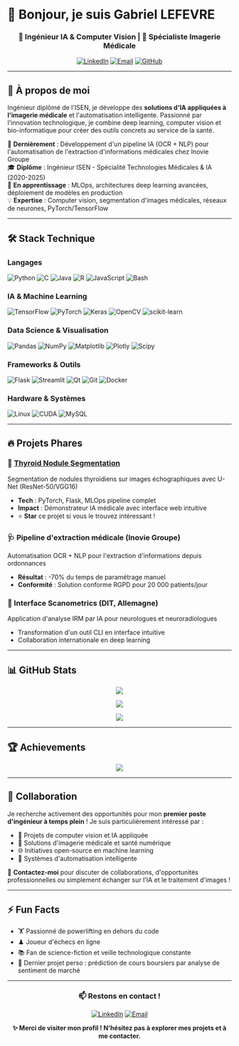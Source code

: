 # 👋 Bonjour, je suis Gabriel LEFEVRE

<div align="center">
  
### 🤖 Ingénieur IA & Computer Vision | 🏥 Spécialiste Imagerie Médicale

[![LinkedIn](https://img.shields.io/badge/LinkedIn-%230077B5.svg?logo=linkedin&logoColor=white)](https://linkedin.com/in/gabriel-lefevre-4a957a281) 
[![Email](https://img.shields.io/badge/Email-D14836?logo=gmail&logoColor=white)](mailto:gabriel.lefevre0@gmail.com)
[![GitHub](https://img.shields.io/github/followers/gabriel-lefevre?label=Follow&style=social)](https://github.com/gabriel-lefevre)

</div>

---

## 🚀 À propos de moi

Ingénieur diplômé de l'ISEN, je développe des **solutions d'IA appliquées à l'imagerie médicale** et l'automatisation intelligente. Passionné par l'innovation technologique, je combine deep learning, computer vision et bio-informatique pour créer des outils concrets au service de la santé.

🔭 **Dernièrement** : Développement d'un pipeline IA (OCR + NLP) pour l'automatisation de l'extraction d'informations médicales chez Inovie Groupe  
🎓 **Diplôme** : Ingénieur ISEN - Spécialité Technologies Médicales & IA (2020-2025)  
🌱 **En apprentissage** : MLOps, architectures deep learning avancées, déploiement de modèles en production  
💡 **Expertise** : Computer vision, segmentation d'images médicales, réseaux de neurones, PyTorch/TensorFlow

---

## 🛠️ Stack Technique

### Langages
![Python](https://img.shields.io/badge/python-3670A0?style=for-the-badge&logo=python&logoColor=ffdd54)
![C](https://img.shields.io/badge/c-%2300599C.svg?style=for-the-badge&logo=c&logoColor=white)
![Java](https://img.shields.io/badge/java-%23ED8B00.svg?style=for-the-badge&logo=openjdk&logoColor=white)
![R](https://img.shields.io/badge/r-%23276DC3.svg?style=for-the-badge&logo=r&logoColor=white)
![JavaScript](https://img.shields.io/badge/javascript-%23323330.svg?style=for-the-badge&logo=javascript&logoColor=%23F7DF1E)
![Bash](https://img.shields.io/badge/bash-%23121011.svg?style=for-the-badge&logo=gnu-bash&logoColor=white)

### IA & Machine Learning
![TensorFlow](https://img.shields.io/badge/TensorFlow-%23FF6F00.svg?style=for-the-badge&logo=TensorFlow&logoColor=white)
![PyTorch](https://img.shields.io/badge/PyTorch-%23EE4C2C.svg?style=for-the-badge&logo=PyTorch&logoColor=white)
![Keras](https://img.shields.io/badge/Keras-%23D00000.svg?style=for-the-badge&logo=Keras&logoColor=white)
![OpenCV](https://img.shields.io/badge/opencv-%23white.svg?style=for-the-badge&logo=opencv&logoColor=white)
![scikit-learn](https://img.shields.io/badge/scikit--learn-%23F7931E.svg?style=for-the-badge&logo=scikit-learn&logoColor=white)

### Data Science & Visualisation
![Pandas](https://img.shields.io/badge/pandas-%23150458.svg?style=for-the-badge&logo=pandas&logoColor=white)
![NumPy](https://img.shields.io/badge/numpy-%23013243.svg?style=for-the-badge&logo=numpy&logoColor=white)
![Matplotlib](https://img.shields.io/badge/Matplotlib-%23ffffff.svg?style=for-the-badge&logo=Matplotlib&logoColor=black)
![Plotly](https://img.shields.io/badge/Plotly-%233F4F75.svg?style=for-the-badge&logo=plotly&logoColor=white)
![Scipy](https://img.shields.io/badge/SciPy-%230C55A5.svg?style=for-the-badge&logo=scipy&logoColor=%white)

### Frameworks & Outils
![Flask](https://img.shields.io/badge/flask-%23000.svg?style=for-the-badge&logo=flask&logoColor=white)
![Streamlit](https://img.shields.io/badge/Streamlit-%23FE4B4B.svg?style=for-the-badge&logo=streamlit&logoColor=white)
![Qt](https://img.shields.io/badge/Qt-%23217346.svg?style=for-the-badge&logo=Qt&logoColor=white)
![Git](https://img.shields.io/badge/git-%23F05033.svg?style=for-the-badge&logo=git&logoColor=white)
![Docker](https://img.shields.io/badge/docker-%230db7ed.svg?style=for-the-badge&logo=docker&logoColor=white)

### Hardware & Systèmes
![Linux](https://img.shields.io/badge/Linux-FCC624?style=for-the-badge&logo=linux&logoColor=black)
![CUDA](https://img.shields.io/badge/cuda-000000.svg?style=for-the-badge&logo=nVIDIA&logoColor=green)
![MySQL](https://img.shields.io/badge/mysql-4479A1.svg?style=for-the-badge&logo=mysql&logoColor=white)

---

## 🔥 Projets Phares

### 🏥 [Thyroid Nodule Segmentation](https://github.com/gabriel-lefevre/thyroid-nodule-segmentation)
Segmentation de nodules thyroïdiens sur images échographiques avec U-Net (ResNet-50/VGG16)
- **Tech** : PyTorch, Flask, MLOps pipeline complet
- **Impact** : Démonstrateur IA médicale avec interface web intuitive
- ⭐ **Star** ce projet si vous le trouvez intéressant !

### 🩺 Pipeline d'extraction médicale (Inovie Groupe)
Automatisation OCR + NLP pour l'extraction d'informations depuis ordonnances
- **Résultat** : -70% du temps de paramétrage manuel
- **Conformité** : Solution conforme RGPD pour 20 000 patients/jour

### 🧠 Interface Scanometrics (DIT, Allemagne)
Application d'analyse IRM par IA pour neurologues et neuroradiologues
- Transformation d'un outil CLI en interface intuitive
- Collaboration internationale en deep learning

---

## 📊 GitHub Stats

<div align="center">
  
![](https://github-readme-stats.vercel.app/api?username=gabriel-lefevre&theme=tokyonight&hide_border=true&include_all_commits=true&count_private=true)

![](https://nirzak-streak-stats.vercel.app/?user=gabriel-lefevre&theme=tokyonight&hide_border=true)

![](https://github-readme-stats.vercel.app/api/top-langs/?username=gabriel-lefevre&theme=tokyonight&hide_border=true&include_all_commits=true&count_private=true&layout=compact)

</div>

---

## 🏆 Achievements

<div align="center">
  
![](https://github-profile-trophy.vercel.app/?username=gabriel-lefevre&theme=tokyonight&no-frame=true&no-bg=false&margin-w=4&row=1)

</div>

---

## 🤝 Collaboration

Je recherche activement des opportunités pour mon **premier poste d'ingénieur à temps plein** ! Je suis particulièrement intéressé par :

- 🔬 Projets de computer vision et IA appliquée
- 🏥 Solutions d'imagerie médicale et santé numérique
- 🌐 Initiatives open-source en machine learning
- 🚀 Systèmes d'automatisation intelligente

💬 **Contactez-moi** pour discuter de collaborations, d'opportunités professionnelles ou simplement échanger sur l'IA et le traitement d'images !

---

## ⚡ Fun Facts

- 🏋️ Passionné de powerlifting en dehors du code
- ♟️ Joueur d'échecs en ligne
- 📚 Fan de science-fiction et veille technologique constante
- 🤖 Dernier projet perso : prédiction de cours boursiers par analyse de sentiment de marché

---

<div align="center">
  
### 📫 Restons en contact !

[![LinkedIn](https://img.shields.io/badge/LinkedIn-%230077B5.svg?style=for-the-badge&logo=linkedin&logoColor=white)](https://linkedin.com/in/gabriel-lefevre-4a957a281) 
[![Email](https://img.shields.io/badge/Email-D14836?style=for-the-badge&logo=gmail&logoColor=white)](mailto:gabriel.lefevre0@gmail.com)

**✨ Merci de visiter mon profil ! N'hésitez pas à explorer mes projets et à me contacter.**
